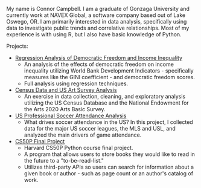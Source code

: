 My name is Connor Campbell. I am a graduate of Gonzaga University and currently work at NAVEX Global, a software company based out of Lake Oswego, OR. I am primarily interested in data analysis, specifically using data to 
investigate public trends and correlative relationships. Most of my experience is with using R, but I also have basic knowledge of Python. 

Projects:

* [Regression Analysis of Democratic Freedom and Income Inequality](https://github.com/connorc267/Connor-Campbell-Portfolio/tree/main/Regression%20Modeling%20Democratic%20Freedom%20and%20Income%20Inequality)
  *   An analysis of the effects of democratic freedom on income inequality utilizing World Bank Development Indicators - specifically measures like the GINI coefficient - and democratic freedom scores.
  *   Full analysis using regression techniques.
* [Census Data and US Art Survey Analysis](https://github.com/connorc267/Connor-Campbell-Portfolio/tree/main/States%20and%20the%20Arts)
  *   An exercise in data collection, cleaning, and exploratory analysis utilizing the US Census Database and the National Endowment for the Arts 2020 Arts Basic Survey.
* [US Professional Soccer Attendance Analysis](https://github.com/connorc267/Connor-Campbell-Portfolio/tree/main/US%20Soccer%20Analysis)
  *   What drives soccer attendance in the US? In this project, I collected data for the major US soccer leagues, the MLS and USL, and analyzed the main drivers of game attendance.
* [CS50P Final Project](https://github.com/connorc267/Connor-Campbell-Portfolio/tree/main/CS50P%20Final%20Project)
  *   Harvard CS50P Python course final project.
  *   A program that allows users to store books they would like to read in the future to a "to-be-read-list."
  *   Utilizes third-party APIs so users can search for information about a given book or author - such as page count or an author's catalog of work.

